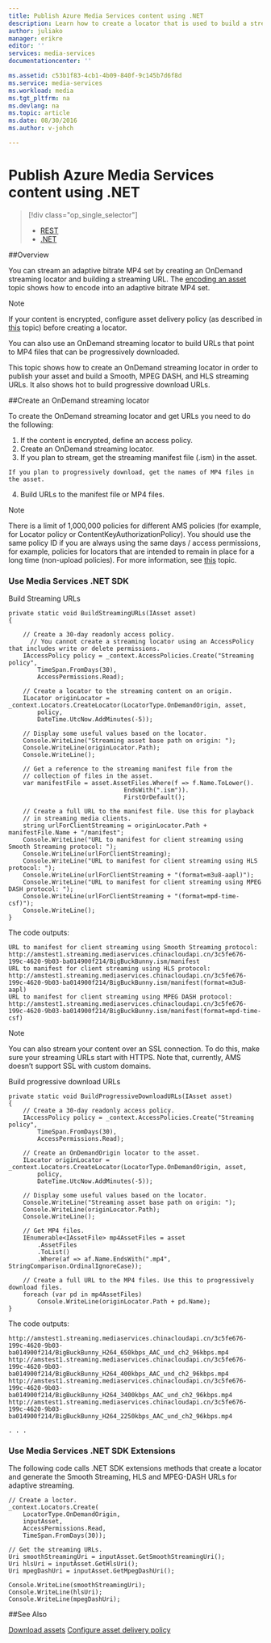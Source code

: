```yaml
---
title: Publish Azure Media Services content using .NET
description: Learn how to create a locator that is used to build a streaming URL. Code samples are written in C# and use the Media Services SDK for .NET.
author: juliako
manager: erikre
editor: ''
services: media-services
documentationcenter: ''

ms.assetid: c53b1f83-4cb1-4b09-840f-9c145b7d6f8d
ms.service: media-services
ms.workload: media
ms.tgt_pltfrm: na
ms.devlang: na
ms.topic: article
ms.date: 08/30/2016
ms.author: v-johch

---
```

# Publish Azure Media Services content using .NET
> [!div class="op_single_selector"]
> * [REST](media-services-rest-deliver-streaming-content.md)
> * [.NET](media-services-deliver-streaming-content.md)
> 
> 

##Overview

You can stream an adaptive bitrate MP4 set by creating an OnDemand streaming locator and building a streaming URL. The [encoding an asset](./media-services-encode-asset.md) topic shows how to encode into an adaptive bitrate MP4 set. 

>[!NOTE]
>If your content is encrypted, configure asset delivery policy (as described in [this](./media-services-dotnet-configure-asset-delivery-policy.md) topic) before creating a locator. 

You can also use an OnDemand streaming locator to build URLs that point to MP4 files that can be progressively downloaded.  

This topic shows how to create an OnDemand streaming locator in order to publish your asset and build a Smooth, MPEG DASH, and HLS streaming URLs. It also shows hot to build progressive download URLs. 

##Create an OnDemand streaming locator

To create the OnDemand streaming locator and get URLs you need to do the following:

   1. If the content is encrypted, define an access policy.
   2. Create an OnDemand streaming locator.
   3. If you plan to stream, get the streaming manifest file (.ism) in the asset. 

    If you plan to progressively download, get the names of MP4 files in the asset.  
   4. Build URLs to the manifest file or MP4 files. 


>[!NOTE]
>There is a limit of 1,000,000 policies for different AMS policies (for example, for Locator policy or ContentKeyAuthorizationPolicy). You should use the same policy ID if you are always using the same days / access permissions, for example, policies for locators that are intended to remain in place for a long time (non-upload policies). For more information, see [this](media-services-dotnet-manage-entities.md#limit-access-policies) topic.

### Use Media Services .NET SDK
Build Streaming URLs 

```
private static void BuildStreamingURLs(IAsset asset)
{

    // Create a 30-day readonly access policy. 
      // You cannot create a streaming locator using an AccessPolicy that includes write or delete permissions.
    IAccessPolicy policy = _context.AccessPolicies.Create("Streaming policy",
        TimeSpan.FromDays(30),
        AccessPermissions.Read);

    // Create a locator to the streaming content on an origin. 
    ILocator originLocator = _context.Locators.CreateLocator(LocatorType.OnDemandOrigin, asset,
        policy,
        DateTime.UtcNow.AddMinutes(-5));

    // Display some useful values based on the locator.
    Console.WriteLine("Streaming asset base path on origin: ");
    Console.WriteLine(originLocator.Path);
    Console.WriteLine();

    // Get a reference to the streaming manifest file from the  
    // collection of files in the asset. 
    var manifestFile = asset.AssetFiles.Where(f => f.Name.ToLower().
                                EndsWith(".ism")).
                                FirstOrDefault();

    // Create a full URL to the manifest file. Use this for playback
    // in streaming media clients. 
    string urlForClientStreaming = originLocator.Path + manifestFile.Name + "/manifest";
    Console.WriteLine("URL to manifest for client streaming using Smooth Streaming protocol: ");
    Console.WriteLine(urlForClientStreaming);
    Console.WriteLine("URL to manifest for client streaming using HLS protocol: ");
    Console.WriteLine(urlForClientStreaming + "(format=m3u8-aapl)");
    Console.WriteLine("URL to manifest for client streaming using MPEG DASH protocol: ");
    Console.WriteLine(urlForClientStreaming + "(format=mpd-time-csf)"); 
    Console.WriteLine();
}
```

The code  outputs:

```
URL to manifest for client streaming using Smooth Streaming protocol:
http://amstest1.streaming.mediaservices.chinacloudapi.cn/3c5fe676-199c-4620-9b03-ba014900f214/BigBuckBunny.ism/manifest
URL to manifest for client streaming using HLS protocol:
http://amstest1.streaming.mediaservices.chinacloudapi.cn/3c5fe676-199c-4620-9b03-ba014900f214/BigBuckBunny.ism/manifest(format=m3u8-aapl)
URL to manifest for client streaming using MPEG DASH protocol:
http://amstest1.streaming.mediaservices.chinacloudapi.cn/3c5fe676-199c-4620-9b03-ba014900f214/BigBuckBunny.ism/manifest(format=mpd-time-csf)
```

> [!NOTE]
> You can also stream your content over an SSL connection. To do this, make sure your streaming URLs start with HTTPS. Note that, currently, AMS doesn’t support SSL with custom domains.  
> 
> 

Build progressive download URLs 

```
private static void BuildProgressiveDownloadURLs(IAsset asset)
{
    // Create a 30-day readonly access policy. 
    IAccessPolicy policy = _context.AccessPolicies.Create("Streaming policy",
        TimeSpan.FromDays(30),
        AccessPermissions.Read);

    // Create an OnDemandOrigin locator to the asset. 
    ILocator originLocator = _context.Locators.CreateLocator(LocatorType.OnDemandOrigin, asset,
        policy,
        DateTime.UtcNow.AddMinutes(-5));

    // Display some useful values based on the locator.
    Console.WriteLine("Streaming asset base path on origin: ");
    Console.WriteLine(originLocator.Path);
    Console.WriteLine();

    // Get MP4 files.
    IEnumerable<IAssetFile> mp4AssetFiles = asset
        .AssetFiles
        .ToList()
        .Where(af => af.Name.EndsWith(".mp4", StringComparison.OrdinalIgnoreCase));

    // Create a full URL to the MP4 files. Use this to progressively download files.
    foreach (var pd in mp4AssetFiles)
        Console.WriteLine(originLocator.Path + pd.Name);
}
```

The code outputs:

```
http://amstest1.streaming.mediaservices.chinacloudapi.cn/3c5fe676-199c-4620-9b03-ba014900f214/BigBuckBunny_H264_650kbps_AAC_und_ch2_96kbps.mp4
http://amstest1.streaming.mediaservices.chinacloudapi.cn/3c5fe676-199c-4620-9b03-ba014900f214/BigBuckBunny_H264_400kbps_AAC_und_ch2_96kbps.mp4
http://amstest1.streaming.mediaservices.chinacloudapi.cn/3c5fe676-199c-4620-9b03-ba014900f214/BigBuckBunny_H264_3400kbps_AAC_und_ch2_96kbps.mp4
http://amstest1.streaming.mediaservices.chinacloudapi.cn/3c5fe676-199c-4620-9b03-ba014900f214/BigBuckBunny_H264_2250kbps_AAC_und_ch2_96kbps.mp4

. . . 
```

### Use Media Services .NET SDK Extensions
The following code calls .NET SDK extensions methods that create a locator and generate the Smooth Streaming, HLS and MPEG-DASH URLs for adaptive streaming.

```
// Create a loctor.
_context.Locators.Create(
    LocatorType.OnDemandOrigin,
    inputAsset,
    AccessPermissions.Read,
    TimeSpan.FromDays(30));

// Get the streaming URLs.
Uri smoothStreamingUri = inputAsset.GetSmoothStreamingUri();
Uri hlsUri = inputAsset.GetHlsUri();
Uri mpegDashUri = inputAsset.GetMpegDashUri();

Console.WriteLine(smoothStreamingUri);
Console.WriteLine(hlsUri);
Console.WriteLine(mpegDashUri);
```

##See Also

[Download assets](./media-services-deliver-asset-download.md)
[Configure asset delivery policy](./media-services-dotnet-configure-asset-delivery-policy.md)